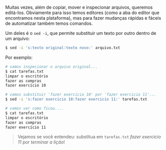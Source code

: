 Muitas vezes, além de copiar, mover e inspecionar arquivos, queremos editá-los. Obviamente para isso temos editores (como a aba do editor que encontramos nesta plataforma), mas para fazer mudanças rápidas e fáceis de automatizar também temos comandos.

Um deles é o `sed -i`, que permite substituir um texto por outro dentro de um arquivo:

```bash
$ sed -i 's:texto original:texto novo:' arquivo.txt
```

Por exemplo:

```bash
# vamos inspecionar o arquivo original...
$ cat tarefas.txt
limpar o escritório
fazer as compras
fazer exercício 10

# vamos substituir 'fazer exercicio 10' por 'fazer exercicio 11'...
$ sed -i 's:fazer exercicio 10:fazer exercicio 11:' tarefas.txt

# vamos ver como ficou....
$ cat tarefas.txt
limpar o escritório
fazer as compras
fazer exercício 11
```

> Vejamos se você entendeu: substitua em `tarefas.txt` _fazer exercicio 11_ por _terminar a lição_!
